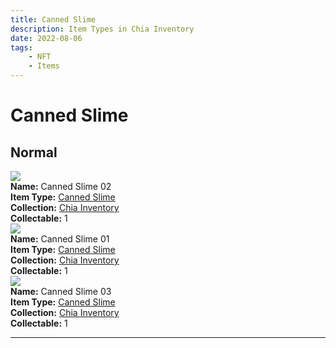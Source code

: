 ```yaml
---
title: Canned Slime
description: Item Types in Chia Inventory
date: 2022-08-06
tags:
    - NFT
    - Items
---
```


# Canned Slime
## Normal

<div class="item_thumbnail">
<a href="../../../Collectable/Canned_Slime/Canned_Slime"><img src="https://6qbmrxyu4sbq3yjqr5s23ee7c5aznsjtapicsbg45k6tkmnd.arweave.net/9ALI3xTkgw3hMI9lrZCfF0GWyTMD0CkE-3_Oq9NTGj0"></a><br/>
<div><strong>Name:</strong> Canned Slime 02</div>
<div><strong>Item Type:</strong> <a href="../../../Collectable/Canned_Slime/Canned_Slime">Canned Slime</a></div>
<div><strong>Collection:</strong> <a href="https://www.spacescan.io/xch/nft/collection/col16fpva26fhdjp2echs3cr7c30gzl7qe67hu9grtsjcqldz354asjsyzp6wx">Chia Inventory</a></div>
<div><strong>Collectable:</strong> 1</div>
</div>
<div class="item_thumbnail">
<a href="../../../Collectable/Canned_Slime/Canned_Slime"><img src="https://p47dgfsaa5qtuumnfxsyjc7kxt3jfmjk2zaqv2ptrqca.arweave.net/fz4zFkAHY-TpR-jS3lh_IvqvPaSsS_-rWQQrp84w_Eg"></a><br/>
<div><strong>Name:</strong> Canned Slime 01</div>
<div><strong>Item Type:</strong> <a href="../../../Collectable/Canned_Slime/Canned_Slime">Canned Slime</a></div>
<div><strong>Collection:</strong> <a href="https://www.spacescan.io/xch/nft/collection/col16fpva26fhdjp2echs3cr7c30gzl7qe67hu9grtsjcqldz354asjsyzp6wx">Chia Inventory</a></div>
<div><strong>Collectable:</strong> 1</div>
</div>
<div class="item_thumbnail">
<a href="../../../Collectable/Canned_Slime/Canned_Slime"><img src="https://xgwwqtohoukxkhnyuace5hzhksdqqfdq5njjon62eug35s4s.arweave.net/u_a1o-Tcd1FXUduKAETp8nVIcIFHDrUpc32iUNvsuSI"></a><br/>
<div><strong>Name:</strong> Canned Slime 03</div>
<div><strong>Item Type:</strong> <a href="../../../Collectable/Canned_Slime/Canned_Slime">Canned Slime</a></div>
<div><strong>Collection:</strong> <a href="https://www.spacescan.io/xch/nft/collection/col16fpva26fhdjp2echs3cr7c30gzl7qe67hu9grtsjcqldz354asjsyzp6wx">Chia Inventory</a></div>
<div><strong>Collectable:</strong> 1</div>
</div>
<hr style="clear:both;"/>

